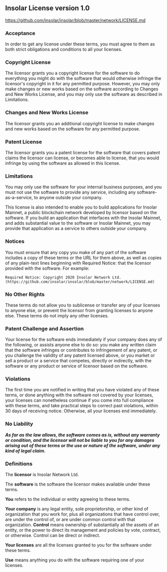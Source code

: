 ## Insolar License version 1.0

https://github.com/insolar/insolar/blob/master/network/LICENSE.md

### Acceptance

In order to get any license under these terms, you must agree to them as both strict obligations and conditions
to all your licenses.

### Copyright License

The licensor grants you a copyright license for the software to do everything you might do with the software
that would otherwise infringe the licensor's copyright in it for any permitted purpose. However, you may only
make changes or new works based on the software according to Changes and New Works License, and you may only
use the software as described in Limitations.

### Changes and New Works License

The licensor grants you an additional copyright license to make changes and new works based on the software
for any permitted purpose.

### Patent License

The licensor grants you a patent license for the software that covers patent claims the licensor can license,
or becomes able to license, that you would infringe by using the software as allowed in this license.

### Limitations

You may only use the software for your internal business purposes, and you must not use the software
to provide any service, including any software-as-a-service, to anyone outside your company.

This license is also intended to enable you to build applications for Insolar Mainnet, a public blockchain
network developed by licensor based on the software. If you build an application that interfaces with the
Insolar Mainnet, and adds substantial value to the software or Insolar Mainnet, you may provide
that application as a service to others outside your company.

### Notices

You must ensure that any copy you make of any part of the software includes a copy of these terms or the URL
for them above, as well as copies of any plain-text lines beginning with Required Notice: that the licensor
provided with the software. For example:

    Required Notice: Copyright 2020 Insolar Network Ltd. (https://github.com/insolar/insolar/blob/master/network/LICENSE.md)

### No Other Rights

These terms do not allow you to sublicense or transfer any of your licenses to anyone else, or prevent
the licensor from granting licenses to anyone else. These terms do not imply any other licenses.

### Patent Challenge and Assertion

Your license for the software ends immediately if your company does any of the following, or assists
anyone else to do so: you make any written claim that the software infringes or contributes to infringement
of any patent, or you challenge the validity of any patent licensed above, or you market or sell a product
or a service that competes, directly or indirectly, with the software or any product or service of licensor
based on the software.

### Violations

The first time you are notified in writing that you have violated any of these terms, or done anything
with the software not covered by your licenses, your licenses can nonetheless continue if you come into
full compliance with these terms, and take practical steps to correct past violations, within 30 days
of receiving notice. Otherwise, all your licenses end immediately.

### No Liability

_**As far as the law allows, the software comes as is, without any warranty or condition, and the licensor
will not be liable to you for any damages arising out of these terms or the use or nature of the software,
under any kind of legal claim.**_

### Definitions

The **licensor** is Insolar Network Ltd.

The **software** is the software the licensor makes available under these terms.

**You** refers to the individual or entity agreeing to these terms.

**Your company** is any legal entity, sole proprietorship, or other kind of organization that you work for,
plus all organizations that have control over, are under the control of, or are under common control
with that organization. **Control** means ownership of substantially all the assets of an entity,
or the power to direct its management and policies by vote, contract, or otherwise.
Control can be direct or indirect.

**Your licenses** are all the licenses granted to you for the software under these terms.

**Use** means anything you do with the software requiring one of your licenses.